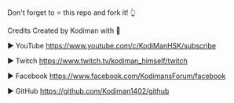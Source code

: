 
Don't forget to ⭐ this repo and fork it! 👆

Credits
Created by Kodiman with 💛

► YouTube https://www.youtube.com/c/KodiManHSK/subscribe

► Twitch https://www.twitch.tv/kodiman_himself/twitch

► Facebook https://www.facebook.com/KodimansForum/facebook

► GitHub https://github.com/Kodiman1402/github

